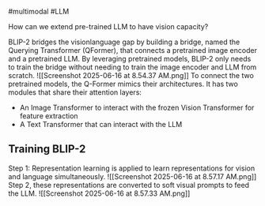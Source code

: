 #multimodal #LLM 

How can we extend pre-trained LLM to have vision capacity?

BLIP-2 bridges the visionlanguage gap by building a bridge, named the Querying Transformer (QFormer), that connects a pretrained image encoder and a pretrained LLM. By leveraging pretrained models, BLIP-2 only needs to train the bridge without needing to train the image encoder and LLM from scratch.
![[Screenshot 2025-06-16 at 8.54.37 AM.png]]
To connect the two pretrained models, the Q-Former mimics their architectures. It has two modules that share their attention layers:
- An Image Transformer to interact with the frozen Vision Transformer for feature extraction
- A Text Transformer that can interact with the LLM

## Training BLIP-2
Step 1:
Representation learning is applied to learn representations for vision and language simultaneously. 
![[Screenshot 2025-06-16 at 8.57.17 AM.png]]
Step 2, these representations are converted to soft visual prompts to feed the LLM.
![[Screenshot 2025-06-16 at 8.57.33 AM.png]]